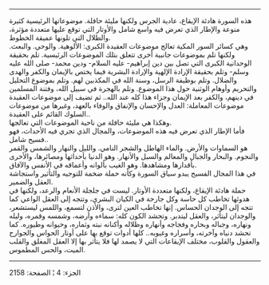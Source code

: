 ------------------------------------------------------------------------

هذه السورة هادئة الإيقاع، عادية الجرس ولكنها مليئة حافلة. موضوعاتها
الرئيسية كثيرة منوعة والإطار الذي تعرض فيه واسع شامل والأوتار التي توقع
عليها متعددة مؤثرة، والظلال التي تلونها عميقة الخطوط.  
وهي كسائر السور المكية تعالج موضوعات العقيدة الكبرى: الألوهية. والوحي.
والبعث. ولكنها تلم بموضوعات جانبية أخرى تتعلق بتلك الموضوعات الرئيسية.
تلم بحقيقة الوحدانية الكبرى التي تصل بين دين إبراهيم- عليه السلام- ودين
محمد- صلى الله عليه وسلم- وتلم بحقيقة الإرادة الإلهية والإرادة البشرية
فيما يختص بالإيمان والكفر والهدى والضلال. وتلم بوظيفة الرسل، وسنة الله
في المكذبين لهم. وتلم بموضوع التحليل والتحريم وأوهام الوثنية حول هذا
الموضوع. وتلم بالهجرة في سبيل الله، وفتنة المسلمين في دينهم، والكفر بعد
الإيمان وجزاء هذا كله عند الله.. ثم تضيف إلى موضوعات العقيدة موضوعات
المعاملة: العدل والإحسان والإنفاق والوفاء بالعهد، وغيرها من موضوعات
السلوك القائم على العقيدة..  
وهكذا هي مليئة حافلة من ناحية الموضوعات التي تعالجها.  
فأما الإطار الذي تعرض فيه هذه الموضوعات، والمجال الذي تجري فيه الأحداث،
فهو فسيح شامل..  
هو السماوات والأرض. والماء الهاطل والشجر النامي. والليل والنهار والشمس
والقمر والنجوم. والبحار والجبال والمعالم والسبل والأنهار. وهو الدنيا
بأحداثها ومصائرها، والأخرى بأقدارها ومشاهدها. وهو الغيب بألوانه وأعماقه
في الأنفس والآفاق.  
في هذا المجال الفسيح يبدو سياق السورة وكأنه حملة ضخمة للتوجيه والتأثير
واستجاشة العقل والضمير.  
حملة هادئة الإيقاع، ولكنها متعددة الأوتار. ليست في جلجلة الأنعام والرعد،
ولكنها في هدوئها تخاطب كل حاسة وكل جارحة في الكيان البشري، وتتجه إلى
العقل الواعي كما تتجه إلى الوجدان الحساس. إنها تخاطب العين لترى، والأذن
لتسمع، واللمس ليستشعر، والوجدان ليتأثر، والعقل ليتدبر. وتحشد الكون كله:
سماءه وأرضه، وشمسه وقمره، وليله ونهاره، وجباله وبحاره وفجاجه وأنهاره
وظلاله وأكنانه نبته وثماره، وحيوانه وطيوره. كما تحشد دنياه وآخرته،
وأسراره وغيوبه.. كلها أدوات توقع بها على أوتار الحواس والجوارح والعقول
والقلوب، مختلف الإيقاعات التي لا يصمد لها فلا يتأثر بها إلا العقل المغلق
والقلب الميت، والحس المطموس.

------------------------------------------------------------------------

الجزء: 4 ¦ الصفحة: 2158
